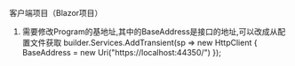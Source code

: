 ﻿客户端项目（Blazor项目）
1. 需要修改Program的基地址,其中的BaseAddress是接口的地址,可以改成从配置文件获取
builder.Services.AddTransient(sp => new HttpClient { BaseAddress = new Uri("https://localhost:44350/") });
